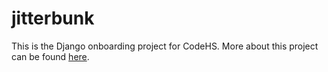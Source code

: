 # jitterbunk

This is the Django onboarding project for CodeHS. More about this project can be found [here](https://stanfordflipside.com/tag/jitterbunk/).
